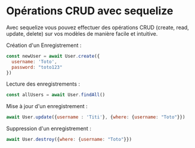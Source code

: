 # Opérations CRUD avec sequelize

Avec sequelize vous pouvez effectuer des opérations CRUD (create, read, update, delete) sur vos modèles de manière facile et intuitive.

Création d'un Enregistrement :

```javascript
const newUser = await User.create({
  username: 'Toto',
  password: "toto123"
})
```

Lecture des enregistrements :

```javascript
const allUsers = await User.findAll()
```

Mise à jour d'un enregistrement :

```javascript
await User.update({username : 'Titi'}, {where: {username: "Toto"}})
```

Suppression d'un enregistrement : 

```javascript
await User.destroy({where: {username: "Toto"}})
```